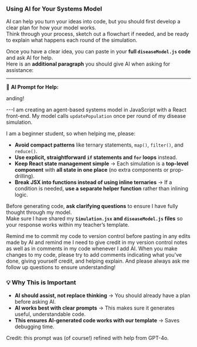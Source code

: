 ### **Using AI for Your Systems Model**
AI can help you turn your ideas into code, but you should first develop a clear plan for how your model works.  
Think through your process, sketch out a flowchart if needed, and be ready to explain what happens each round of the simulation.

Once you have a clear idea, you can paste in your **full `diseaseModel.js` code** and ask AI for help.  
Here is an **additional paragraph** you should give AI when asking for assistance:

---
🚀 **AI Prompt for Help:**

anding!

---I am creating an agent-based systems model in JavaScript with a React front-end. My model calls `updatePopulation` once per round of my disease simulation.  

I am a beginner student, so when helping me, please:  
- **Avoid compact patterns** like ternary statements, `map()`, `filter()`, and `reduce()`.  
- **Use explicit, straightforward `if` statements and `for` loops** instead.  
- **Keep React state management simple** → Each simulation is a **top-level component** with **all state in one place** (no extra components or prop-drilling).  
- **Break JSX into functions instead of using inline ternaries** → If a condition is needed, **use a separate helper function** rather than inlining logic.  

Before generating code, **ask clarifying questions** to ensure I have fully thought through my model.  
Make sure I have shared my **`Simulation.jsx` and `diseaseModel.js` files** so your response works within my teacher’s template.

Remind me to commit my code to version control before pasting in any edits made by AI and remind me I need to give credit in my version control notes as well as in comments in my code whenever I add AI. When you make changes to my code, please try
to add comments indicating what you've done, giving yourself credit, and helping
explain. And please always ask me follow up questions to ensure understanding!

### **💡 Why This is Important**
- **AI should assist, not replace thinking** → You should already have a plan before asking AI.  
- **AI works best with clear prompts** → This makes sure it generates useful, understandable code.  
- **This ensures AI-generated code works with our template** → Saves debugging time.  

Credit: this prompt was (of course!) refined with help from GPT-4o.